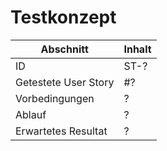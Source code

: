 # Testkonzept

Abschnitt | Inhalt           
--- | ---
ID | ST-?
Getestete User Story | #?
Vorbedingungen | ?
Ablauf | ?
Erwartetes Resultat | ?